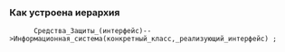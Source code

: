 ### Как устроена иерархия
```mermaid
      Средства_Защиты_(интерфейс)-->Информационная_система(конкретный_класс,_реализующий_интерфейс) ;
      
```